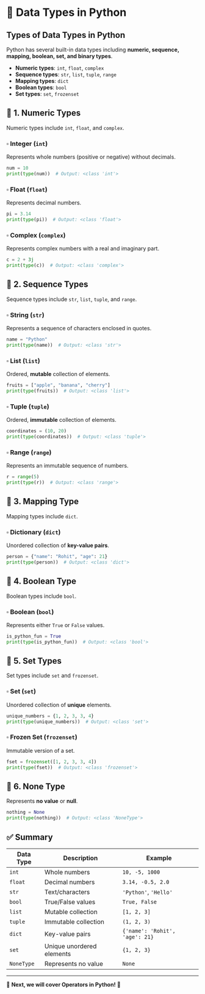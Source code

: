 # 📌 Data Types in Python

## **Types of Data Types in Python**
Python has several built-in data types including **numeric, sequence, mapping, boolean, set, and binary types**.

- **Numeric types**: `int`, `float`, `complex`
- **Sequence types**: `str`, `list`, `tuple`, `range`
- **Mapping types**: `dict`
- **Boolean types**: `bool`
- **Set types**: `set`, `frozenset`

## 🔹 **1. Numeric Types**
Numeric types include `int`, `float`, and `complex`.

### ▫ **Integer (`int`)**
Represents whole numbers (positive or negative) without decimals.
```python
num = 10
print(type(num))  # Output: <class 'int'>
```

### ▫ **Float (`float`)**
Represents decimal numbers.
```python
pi = 3.14
print(type(pi))  # Output: <class 'float'>
```

### ▫ **Complex (`complex`)**
Represents complex numbers with a real and imaginary part.
```python
c = 2 + 3j
print(type(c))  # Output: <class 'complex'>
```

## 🔹 **2. Sequence Types**
Sequence types include `str`, `list`, `tuple`, and `range`.

### ▫ **String (`str`)**
Represents a sequence of characters enclosed in quotes.
```python
name = "Python"
print(type(name))  # Output: <class 'str'>
```

### ▫ **List (`list`)**
Ordered, **mutable** collection of elements.
```python
fruits = ["apple", "banana", "cherry"]
print(type(fruits))  # Output: <class 'list'>
```

### ▫ **Tuple (`tuple`)**
Ordered, **immutable** collection of elements.
```python
coordinates = (10, 20)
print(type(coordinates))  # Output: <class 'tuple'>
```

### ▫ **Range (`range`)**
Represents an immutable sequence of numbers.
```python
r = range(5)
print(type(r))  # Output: <class 'range'>
```

## 🔹 **3. Mapping Type**
Mapping types include `dict`.

### ▫ **Dictionary (`dict`)**
Unordered collection of **key-value pairs**.
```python
person = {"name": "Rohit", "age": 21}
print(type(person))  # Output: <class 'dict'>
```

## 🔹 **4. Boolean Type**
Boolean types include `bool`.

### ▫ **Boolean (`bool`)**
Represents either `True` or `False` values.
```python
is_python_fun = True
print(type(is_python_fun))  # Output: <class 'bool'>
```

## 🔹 **5. Set Types**
Set types include `set` and `frozenset`.

### ▫ **Set (`set`)**
Unordered collection of **unique** elements.
```python
unique_numbers = {1, 2, 3, 3, 4}
print(type(unique_numbers))  # Output: <class 'set'>
```

### ▫ **Frozen Set (`frozenset`)**
Immutable version of a set.
```python
fset = frozenset([1, 2, 3, 3, 4])
print(type(fset))  # Output: <class 'frozenset'>
```

## 🔹 **6. None Type**
Represents **no value** or **null**.
```python
nothing = None
print(type(nothing))  # Output: <class 'NoneType'>
```

## ✅ **Summary**
| Data Type  | Description  | Example  |
|------------|-------------|----------|
| `int`      | Whole numbers | `10, -5, 1000` |
| `float`    | Decimal numbers | `3.14, -0.5, 2.0` |
| `str`      | Text/characters | `'Python'`, `'Hello'` |
| `bool`     | True/False values | `True, False` |
| `list`     | Mutable collection | `[1, 2, 3]` |
| `tuple`    | Immutable collection | `(1, 2, 3)` |
| `dict`     | Key-value pairs | `{'name': 'Rohit', 'age': 21}` |
| `set`      | Unique unordered elements | `{1, 2, 3}` |
| `NoneType` | Represents no value | `None` |

---
🔹 **Next, we will cover Operators in Python!** 🚀
